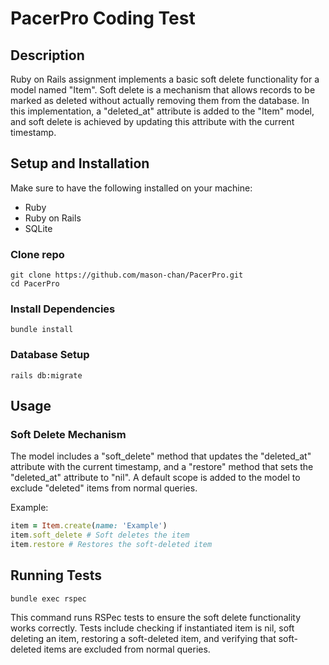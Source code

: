 # PacerPro Coding Test 

## Description
Ruby on Rails assignment implements a basic soft delete functionality for a model named "Item". Soft delete is a mechanism that allows records to be marked as deleted without actually removing them from the database. In this implementation, a "deleted_at" attribute is added to the "Item" model, and soft delete is achieved by updating this attribute with the current timestamp.

## Setup and Installation
Make sure to have the following installed on your machine:
* Ruby
* Ruby on Rails
* SQLite

### Clone repo
```console
git clone https://github.com/mason-chan/PacerPro.git
cd PacerPro
```

### Install Dependencies
```console
bundle install
``` 

### Database Setup
```console
rails db:migrate
```

## Usage

### Soft Delete Mechanism 
The model includes a "soft_delete" method that updates the "deleted_at" attribute with the current timestamp, and a "restore" method that sets the "deleted_at" attribute to "nil". A default scope is added to the model to exclude "deleted" items from normal queries.

Example:
```ruby
item = Item.create(name: 'Example')
item.soft_delete # Soft deletes the item
item.restore # Restores the soft-deleted item
```

## Running Tests

```console
bundle exec rspec
```

This command runs RSPec tests to ensure the soft delete functionality works correctly. Tests include checking if instantiated item is nil, soft deleting an item, restoring a soft-deleted item, and verifying that soft-deleted items are excluded from normal queries.